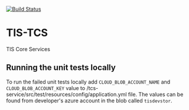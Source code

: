 [![Build Status](https://build.tis.nhs.uk/jenkins/buildStatus/icon?job=HEE%2FTIS-TCS%2Fmaster)](https://build.tis.nhs.uk/jenkins/buildStatus/icon?job=HEE%2FTIS-TCS%2Fmaster)
# TIS-TCS
TIS Core Services

## Running the unit tests locally
To run the failed unit tests locally add `CLOUD_BLOB_ACCOUNT_NAME` and `CLOUD_BLOB_ACCOUNT_KEY` value to /tcs-service/src/test/resources/config/application.yml file.
The values can be found from developer's azure account in the blob called `tisdevstor`.
